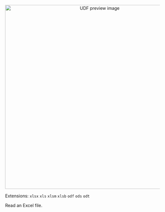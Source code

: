 <!--fused:pin=99-->
<!--fused:preview-->
<p align="center"><img src="https://fused-magic.s3.us-west-2.amazonaws.com/thumbnails/udf_cards/pd_excel.png" width="600" alt="UDF preview image"></p>

<!--fused:filePreview-->
Extensions: `xlsx` `xls` `xlsm` `xlsb` `odf` `ods` `odt`

<!--fused:readme-->
Read an Excel file.
